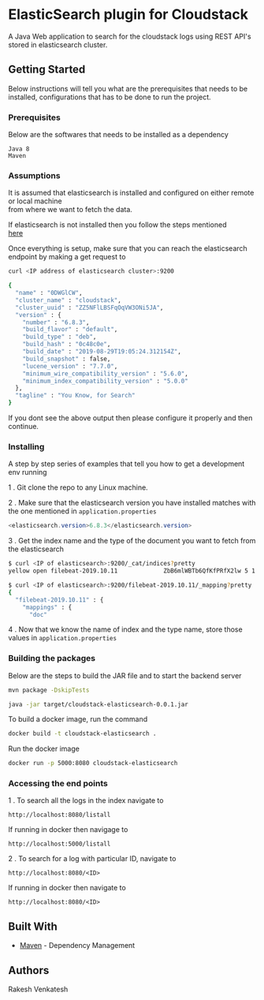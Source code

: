 # ElasticSearch plugin for Cloudstack

A Java Web application to search for the cloudstack logs using REST API's stored in elasticsearch cluster.

## Getting Started

Below instructions will tell you what are the prerequisites that
needs to be installed, configurations that has to be done to run the project.

### Prerequisites

Below are the softwares that needs to be installed as a dependency

```
Java 8
Maven
```

### Assumptions

It is assumed that elasticsearch is installed and configured on either remote or local machine\
from where we want to fetch the data.

If elasticsearch is not installed then you follow the steps mentioned\
[here](https://www.digitalocean.com/community/tutorials/how-to-install-elasticsearch-logstash-and-kibana-elastic-stack-on-ubuntu-18-04) 

Once everything is setup, make sure that you can reach the elasticsearch endpoint by making a get request to

```bash
curl <IP address of elasticsearch cluster>:9200

{
  "name" : "0DWGlCW",
  "cluster_name" : "cloudstack",
  "cluster_uuid" : "ZZ5NFlLBSFqOqVW3ONi5JA",
  "version" : {
    "number" : "6.8.3",
    "build_flavor" : "default",
    "build_type" : "deb",
    "build_hash" : "0c48c0e",
    "build_date" : "2019-08-29T19:05:24.312154Z",
    "build_snapshot" : false,
    "lucene_version" : "7.7.0",
    "minimum_wire_compatibility_version" : "5.6.0",
    "minimum_index_compatibility_version" : "5.0.0"
  },
  "tagline" : "You Know, for Search"
}
```

If you dont see the above output then please configure it properly and then continue.

### Installing

A step by step series of examples that tell you how to get a development env running

1 . Git clone the repo to any Linux machine.

2 . Make sure that the elasticsearch version you have installed matches with the one mentioned in ```application.properties```
```java
<elasticsearch.version>6.8.3</elasticsearch.version>
```

3 . Get the index name and the type of the document you want to fetch from the elasticsearch
```bash
$ curl <IP of elasticsearch>:9200/_cat/indices?pretty
yellow open filebeat-2019.10.11             ZbB6mlWBTb6QfKfPRfX2lw 5 1 1737458   0 550.5mb 550.5mb
```

```bash
$ curl <IP of elasticsearch>:9200/filebeat-2019.10.11/_mapping?pretty
{
  "filebeat-2019.10.11" : {
    "mappings" : {
      "doc"
```
4 . Now that we know the name of index and the type name, store those values in ```application.properties```


### Building the packages

Below are the steps to build the JAR file and to start the backend server

```bash
mvn package -DskipTests

java -jar target/cloudstack-elasticsearch-0.0.1.jar
```

To build a docker image, run the command
```bash
docker build -t cloudstack-elasticsearch .
```

Run the docker image
```bash
docker run -p 5000:8080 cloudstack-elasticsearch
```

### Accessing the end points

1 . To search all the logs in the index navigate to 
```http request
http://localhost:8080/listall
```

If running in docker then navigage to
```http request
http://localhost:5000/listall
```

2 . To search for a log with particular ID, navigate to
```http request
http://localhost:8080/<ID>
```

If running in docker then navigate to
```http request
http://localhost:8080/<ID>
```

## Built With

* [Maven](https://maven.apache.org/) - Dependency Management


## Authors
Rakesh Venkatesh
